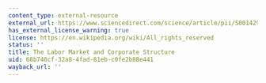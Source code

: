 ```yaml
---
content_type: external-resource
external_url: https://www.sciencedirect.com/science/article/pii/S0014292101001994
has_external_license_warning: true
license: https://en.wikipedia.org/wiki/All_rights_reserved
status: ''
title: The Labor Market and Corporate Structure
uid: 68b740cf-32a8-4fad-81eb-c0fe2b88e441
wayback_url: ''
---
```

